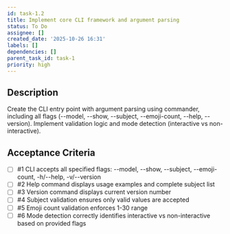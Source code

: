 ```yaml
---
id: task-1.2
title: Implement core CLI framework and argument parsing
status: To Do
assignee: []
created_date: '2025-10-26 16:31'
labels: []
dependencies: []
parent_task_id: task-1
priority: high
---
```


## Description

<!-- SECTION:DESCRIPTION:BEGIN -->
Create the CLI entry point with argument parsing using commander, including all flags (--model, --show, --subject, --emoji-count, --help, --version). Implement validation logic and mode detection (interactive vs non-interactive).
<!-- SECTION:DESCRIPTION:END -->

## Acceptance Criteria
<!-- AC:BEGIN -->
- [ ] #1 CLI accepts all specified flags: --model, --show, --subject, --emoji-count, -h/--help, -v/--version
- [ ] #2 Help command displays usage examples and complete subject list
- [ ] #3 Version command displays current version number
- [ ] #4 Subject validation ensures only valid values are accepted
- [ ] #5 Emoji count validation enforces 1-30 range
- [ ] #6 Mode detection correctly identifies interactive vs non-interactive based on provided flags
<!-- AC:END -->
